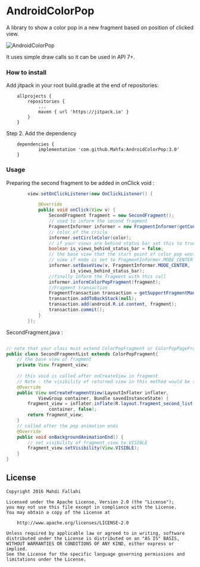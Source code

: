 AndroidColorPop
===============

A library to show a color pop in a new fragment based on position of clicked view. 

![AndroidColorPop](androidcolorpop.gif)  

It uses simple draw calls so it can be used in API 7+.

### How to install
Add jitpack in your root build.gradle at the end of repositories:
```
	allprojects {
		repositories {
			...
			maven { url 'https://jitpack.io' }
		}
	}
```
Step 2. Add the dependency

```
	dependencies {
	        implementation 'com.github.Mahfa:AndroidColorPop:3.0'
	}
```

### Usage

Preparing the second fragment to be added in onClick void :
```java
		view.setOnClickListener(new OnClickListener() {

			@Override
			public void onClick(View v) {
				SecondFragment fragment = new SecondFragment();
				// used to inform the second fragment
				FragmentInformer informer = new FragmentInformer(getContext());
				// color of the cricle
				informer.setCircleColor(color);
				// if your views are behind status bar set this to true (Used In API 19+)
				boolean is_views_behind_status_bar = false;
				// the base view that the start point of color pop would be exactly center of that
				// view if mode is set to FragmentInformer.MODE_CENTER
				informer.setBaseView(v, FragmentInformer.MODE_CENTER,
						is_views_behind_status_bar);
				//finally inform the fragment with this call
				informer.informColorPopFragment(fragment);
			    //Fragment transaction
				FragmentTransaction transaction = getSupportFragmentManager().beginTransaction();
				transaction.addToBackStack(null);
				transaction.add(android.R.id.content, fragment);
				transaction.commit();
			}
		});
```

SecondFragment.java :
```java 

// note that your class must extend ColorPopFragment or ColorPopPageFragment (which have a different usage)
public class SecondFragmentList extends ColorPopFragment{
    // the base view of fragment
	private View fragment_view;
	
	// this void is called after onCreateView in fragment
	// Note : the visibility of returned view in this method would be set to INVISIBLE
	@Override
	public View onCreateFragmentView(LayoutInflater inflater,
			ViewGroup container, Bundle savedInstanceState) {
		fragment_view = inflater.inflate(R.layout.fragment_second_list,
				container, false);
		return fragment_view;
	}
	// called after the pop animation ends
	@Override
	public void onBackgroundAnimationEnd() {
	    // set visibility of fragment_view to VISIBLE
		fragment_view.setVisibility(View.VISIBLE);
	}
}
```
License
-------

    Copyright 2016 Mahdi Fallahi

    Licensed under the Apache License, Version 2.0 (the "License");
    you may not use this file except in compliance with the License.
    You may obtain a copy of the License at

        http://www.apache.org/licenses/LICENSE-2.0

    Unless required by applicable law or agreed to in writing, software
    distributed under the License is distributed on an "AS IS" BASIS,
    WITHOUT WARRANTIES OR CONDITIONS OF ANY KIND, either express or implied.
    See the License for the specific language governing permissions and
    limitations under the License.
